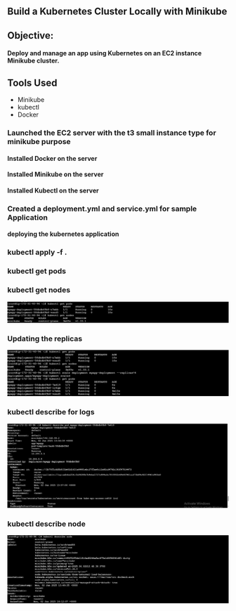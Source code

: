 ## Build a Kubernetes Cluster Locally with Minikube

## Objective:
####  Deploy and manage an app using Kubernetes on an EC2 instance Minikube cluster.
## Tools Used
- Minikube
- kubectl
- Docker
  
### Launched the EC2 server with the t3 small instance type for minikube purpose <br>
#### Installed Docker on the server <br>
#### Installed Minikube on the server <br>
#### Installed Kubectl on the server <br>

### Created a deployment.yml and service.yml for sample Application
#### deploying the kubernetes application <br>
### kubectl apply -f . <br>
### kubectl get pods <br>
### kubectl get nodes <br>

![](https://github.com/deepakbehera11/kubernetes-cluster-locally-with-minikube/blob/ae1b04b9e6b7d9cad64011a1f343462440a07d50/assets/Screenshot-01.png)

### Updating the replicas <br>

![](https://github.com/deepakbehera11/kubernetes-cluster-locally-with-minikube/blob/ae1b04b9e6b7d9cad64011a1f343462440a07d50/assets/Screenshot-02.png)

### kubectl describe for logs <br> 

![](https://github.com/deepakbehera11/kubernetes-cluster-locally-with-minikube/blob/ae1b04b9e6b7d9cad64011a1f343462440a07d50/assets/Screenshot-03.png)

### kubectl describe node <br>

![](https://github.com/deepakbehera11/kubernetes-cluster-locally-with-minikube/blob/ae1b04b9e6b7d9cad64011a1f343462440a07d50/assets/Screenshot-04.png)
